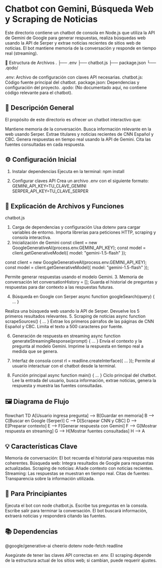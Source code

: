 # Chatbot con Gemini, Búsqueda Web y Scraping de Noticias
Este directorio contiene un chatbot de consola en Node.js que utiliza la API de Gemini de Google para generar respuestas, realiza búsquedas web usando la API de Serper y extrae noticias recientes de sitios web de noticias. El bot mantiene memoria de la conversación y responde en tiempo real (streaming).

📁 Estructura de Archivos
.
├── .env
├── chatbot.js
├── package.json
└── .qodo/

.env: Archivo de configuración con claves API necesarias.
chatbot.js: Código fuente principal del chatbot.
package.json: Dependencias y configuración del proyecto.
.qodo: (No documentado aquí, no contiene código relevante para el chatbot).

## 🚀 Descripción General
El propósito de este directorio es ofrecer un chatbot interactivo que:

Mantiene memoria de la conversación.
Busca información relevante en la web usando Serper.
Extrae titulares y noticias recientes de CNN Español y CBC.
Genera respuestas en tiempo real usando la API de Gemini.
Cita las fuentes consultadas en cada respuesta.

## ⚙️ Configuración Inicial

1. Instalar dependencias
Ejecuta en la terminal:
npm install

2. Configurar claves API
Crea un archivo .env con el siguiente formato:
GEMINI_API_KEY=TU_CLAVE_GEMINI
SERPER_API_KEY=TU_CLAVE_SERPER

## 📝 Explicación de Archivos y Funciones
chatbot.js
1. Carga de dependencias y configuración
Usa dotenv para cargar variables de entorno.
Importa librerías para peticiones HTTP, scraping y consola interactiva.
2. Inicialización de Gemini
const client = new GoogleGenerativeAI(process.env.GEMINI_API_KEY);
const model = client.getGenerativeModel({ model: "gemini-1.5-flash" });

const client = new GoogleGenerativeAI(process.env.GEMINI_API_KEY);
const model = client.getGenerativeModel({ model: "gemini-1.5-flash" });


Permite generar respuestas usando el modelo Gemini.
3. Memoria de conversación
let conversationHistory = [];
Guarda el historial de preguntas y respuestas para dar contexto a las respuestas futuras.

4. Búsqueda en Google con Serper
async function googleSearch(query) { ... }


Realiza una búsqueda web usando la API de Serper.
Devuelve los 5 primeros resultados relevantes.
5. Scraping de noticias
async function scrapeSources() { ... }
Extrae los primeros párrafos de las páginas de CNN Español y CBC.
Limita el texto a 500 caracteres por fuente.

6. Generación de respuesta en streaming
async function generateStreamingResponse(prompt) { ... }
Envía el contexto y la pregunta al modelo Gemini.
Imprime la respuesta en tiempo real a medida que se genera.

7. Interfaz de consola
const rl = readline.createInterface({ ... });
Permite al usuario interactuar con el chatbot desde la terminal.

8. Función principal
async function main() { ... }
Ciclo principal del chatbot.
Lee la entrada del usuario, busca información, extrae noticias, genera la respuesta y muestra las fuentes consultadas.

## 🖼️ Diagrama de Flujo
flowchart TD
    A[Usuario ingresa pregunta] --> B[Guardar en memoria]
    B --> C[Buscar en Google (Serper)]
    C --> D[Scrapear CNN y CBC]
    D --> E[Preparar contexto]
    E --> F[Generar respuesta con Gemini]
    F --> G[Mostrar respuesta en streaming]
    G --> H[Mostrar fuentes consultadas]
    H --> A

## 💡 Características Clave
Memoria de conversación: El bot recuerda el historial para respuestas más coherentes.
Búsqueda web: Integra resultados de Google para respuestas actualizadas.
Scraping de noticias: Añade contexto con noticias recientes.
Streaming: Las respuestas se muestran en tiempo real.
Citas de fuentes: Transparencia sobre la información utilizada.

## 👶 Para Principiantes
Ejecuta el bot con node chatbot.js.
Escribe tus preguntas en la consola.
Escribe salir para terminar la conversación.
El bot buscará información, extraerá noticias y responderá citando las fuentes.

## 📚 Dependencias
@google/generative-ai
cheerio
dotenv
node-fetch
readline

Asegúrate de tener las claves API correctas en .env.
El scraping depende de la estructura actual de los sitios web; si cambian, puede requerir ajustes.

